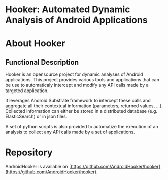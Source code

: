 Hooker: Automated Dynamic Analysis of Android Applications
==========================================================

About Hooker
============

Functional Description
----------------------

Hooker is an opensource project for dynamic analyses of Android applications. This project provides various tools and applications that can be use to automaticaly intercept and modify any API calls made by a targeted application.

It leverages Android Substrate framework to intercept these calls and aggregate all their contextual information (parameters, returned values, ...). Collected information can either be stored in a distributed database (e.g. ElasticSearch) or in json files.

A set of python scripts is also provided to automatize the execution of an analysis to collect any API calls made by a set of applications.

Repository
==========

AndroidHooker is available on [https://github.com/AndroidHooker/hooker](https://github.com/AndroidHooker/hooker).